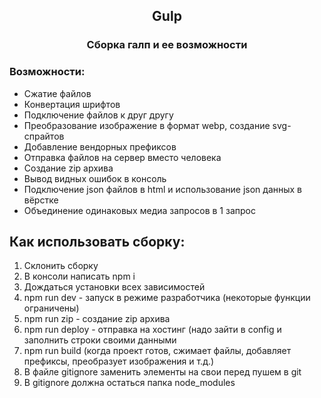 <div id="header"> 
	<div align="center" id="header__box-title"> 
		<h2 id= "header__title"> Gulp </h2>
		<h3> Сборка галп и ее возможности</h3>
	</div>
</div>

<div id="main"> 
	<div id="main__box-capabilities capabilities">
		<h3 id="capabilities__title">Возможности:</h3>
		<ul id="capabilities__list">
			<li id="capabilities__item">Сжатие файлов</li>
			<li id="capabilities__item">Конвертация шрифтов</li>
			<li id="capabilities__item">Подключение файлов к друг другу</li>
			<li id="capabilities__item">Преобразование изображение в формат webp, создание svg-спрайтов</li>
			<li id="capabilities__item">Добавление вендорных префиксов</li>
			<li id="capabilities__item">Отправка файлов на сервер вместо человека</li>
			<li id="capabilities__item">Создание zip архива</li>
			<li id="capabilities__item">Вывод видных ошибок в консоль</li>
			<li id="capabilities__item">Подключение json файлов в html и использование json данных в вёрстке</li>
			<li id="capabilities__item">Объединение одинаковых медиа запросов в 1 запрос</li>
		</ul>
	</div>
	<div id="main__box-used used">
		<h2 id="used__title">Как использовать сборку:</h2>
		<ol id="used__list">
			<li id="used__item">Склонить сборку</li>
			<li id="used__item">В консоли написать npm i</li>
			<li id="used__item">Дождаться установки всех зависимостей</li>
			<li id="used__item">npm run dev - запуск в режиме разработчика (некоторые функции ограничены)</li>
			<li id="used__item">npm run zip - создание zip архива</li>
			<li id="used__item">npm run deploy - отправка на хостинг (надо зайти в config и  заполнить строки своими данными</li>
			<li id="used__item">npm run build (когда проект готов, сжимает файлы, добавляет префиксы, преобразует изображения и т.д.)</li>
			<li id="used__item">В файле gitignore заменить элементы на свои перед пушем в git</li>
			<li id="used__item">В gitignore должна остаться папка node_modules</li>
		</ol>
	</div>
</div>
